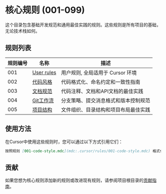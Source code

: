 # 核心规则 (001-099)

这个目录包含基础开发规范和通用最佳实践的规则。这些规则是所有项目的基础，无论技术栈如何。

## 规则列表

| 规则编号 | 名称 | 描述 |
|---------|------|------|
| 001 | [User rules](001-user-rule.md) | 用户规则, 全局适用于 Cursor 环境 |
| 002 | [代码风格](002-code-style.mdc) | 代码格式化、命名约定和一致性指南 |
| 003 | [文档规范](003-documentation.mdc) | 代码注释、文档和API文档的最佳实践 |
| 004 | [Git工作流](004-git-workflow.mdc) | 分支策略、提交消息格式和版本控制规范 |
| 005 | [项目结构](005-project-structure.mdc) | 文件组织、目录结构和项目布局最佳实践 |

## 使用方法

在Cursor中使用这些规则时，您可以通过以下方式引用它们：

```markdown
按照规则 [001-code-style.mdc](mdc:.cursor/rules/001-code-style.mdc) 格式化代码
```

## 贡献

如果您想为核心规则添加新的规则或改进现有规则，请参阅项目根目录的[贡献指南](../README.md#贡献指南)。 